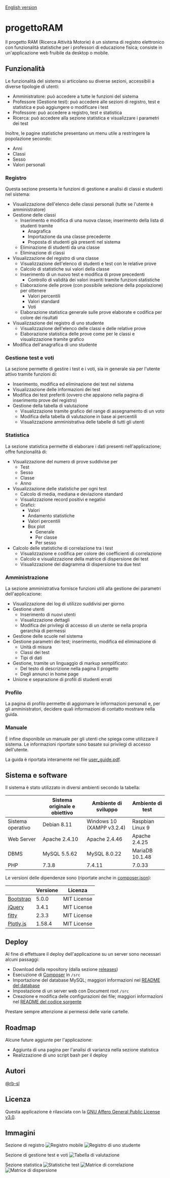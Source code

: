 [English version](README-en.md)

# progettoRAM
Il progetto RAM (Ricerca Attività Motorie) è un sistema di registro elettronico con funzionalità statistiche per i professori di educazione fisica; consiste in un'applicazione web fruibile da desktop o mobile.

## Funzionalità
Le funzionalità del sistema si articolano su diverse sezioni, accessibili a diverse tipologie di utenti:
* Amministratore: può accedere a tutte le funzioni del sistema
* Professore (Gestione test): può accedere alle sezioni di registro, test e statistica e può aggiungere o modificare i test
* Professore: può accedere a registro, test e statistica
* Ricerca: può accedere alla sezione statistica e visualizzare i parametri dei test

Inoltre, le pagine statistiche presentano un menu utile a restringere la popolazione secondo:
* Anni
* Classi
* Sesso
* Valori personali

### Registro
Questa sezione presenta le funzioni di gestione e analisi di classi e studenti nel sistema:

* Visualizzazione dell'elenco delle classi personali (tutte se l'utente è amministratore)
* Gestione delle classi
	* Inserimento e modifica di una nuova classe; inserimento della lista di studenti tramite
		* Anagrafica 
		* Importazione da una classe precedente
		* Proposta di studenti già presenti nel sistema
	* Eliminazione di studenti da una classe
	* Eliminazione di classi
* Visualizzazione del registro di una classe
	* Visualizzazione dell'elenco di studenti e test con le relative prove
	* Calcolo di statistiche sui valori della classe
	* Inserimento di un nuovo test e modifica di prove precedenti
		* Controllo di validità dei valori inseriti tramite funzioni statistiche
	* Elaborazione delle prove (con possibile selezione della popolazione) per ottenere
		* Valori percentili
		* Valori standard
		* Voti
	* Elaborazione statistica generale sulle prove elaborate e codifica per colore dei risultati
* Visualizzazione del registro di uno studente
	* Visualizzazione dell'elenco delle classi e delle relative prove
	* Elaborazione statistica delle prove come per le classi e visualizzazione tramite grafico
* Modifica dell'anagrafica di uno studente

### Gestione test e voti
La sezione permette di gestire i test e i voti, sia in generale sia per l'utente attivo tramite funzioni di:

* Inserimento, modifica ed eliminazione dei test nel sistema
* Visualizzazione delle informazioni dei test
* Modifica dei test preferiti (ovvero che appaiono nella pagina di inserimento prove del registro)
* Gestione della tabella di valutazione
	* Visualizzazione tramite grafico del range di assegnamento di un voto
	* Modifica della tabella di valutazione in base ai percentili
	* Visualizzazione amministrativa delle tabelle di tutti gli utenti

### Statistica
La sezione statistica permette di elaborare i dati presenti nell'applicazione; offre funzionalità di:

* Visualizzazione del numero di prove suddivise per
	* Test
	* Sesso
	* Classe
	* Anno
* Visualizzazione delle statistiche per ogni test
	* Calcolo di media, mediana e deviazione standard
	* Visualizzazione record positivi e negativi
	* Grafici:
		* Valori		
		* Andamento statistiche
		* Valori percentili
		* Box plot
			* Generale
			* Per classe
			* Per sesso
* Calcolo delle statistiche di correlazione tra i test
	* Visualizzazione e codifica per colore dei coefficienti di correlazione 
	* Calcolo e visualizzazione della matrice di dispersione dei test
	* Visualizzazione del diagramma di dispersione tra due test

### Amministrazione
La sezione amministrativa fornisce funzioni utili alla gestione dei parametri dell'applicazione:

* Visualizzazione dei log di utilizzo suddivisi per giorno
* Gestione utenti
	* Inserimento di nuovi utenti
	* Visualizzazione dettagli
	* Modifica dei privilegi di accesso di un utente se nella propria gerarchia di permessi
* Gestione delle scuole nel sistema
* Gestione parametri dei test; inserimento, modifica ed eliminazione di
	* Unità di misura
	* Classi dei test
	* Tipi di dati
* Gestione, tramite un linguaggio di markup semplificato:
	* Del testo di descrizione nella pagina Il progetto
	* Degli annunci in home page
* Unione e separazione di profili di studenti errati

### Profilo
La pagina di profilo permette di aggiornare le informazioni personali e, per gli amministratori, decidere quali informazioni di contatto mostrare nella guida.

### Manuale
È infine disponibile un manuale per gli utenti che spiega come utilizzare il sistema. Le informazioni riportate sono basate sui privilegi di accesso dell'utente.

La guida è riportata interamente nel file [user_guide.pdf](user_guide.pdf).

## Sistema e software
Il sistema è stato utilizzato in diversi ambienti secondo la tabella:

|                   | Sistema originale e obiettivo | Ambiente di sviluppo      | Ambiente di test |
| ----------------- | ----------------------------- | ------------------------- | ---------------- | 
| Sistema operativo | Debian 8.11                   | Windows 10 (XAMPP v3.2.4) | Raspbian Linux 9 |
| Web Server        | Apache 2.4.10                 | Apache 2.4.46             | Apache 2.4.25    |
| DBMS              | MySQL 5.5.62                  | MySQL 8.0.22              | MariaDB 10.1.48  |
| PHP               | 7.3.8                         | 7.4.11                    | 7.0.33           |

Le versioni delle dipendenze sono (riportate anche in [composer.json](src/composer.json)):

|                                                  | Versione | Licenza     |
| ------------------------------------------------ | -------- | ----------- |
| [Bootstrap](https://getbootstrap.com/)           | 5.0.0    | MIT License |
| [jQuery](https://jquery.com/)                    | 3.4.1    | MIT License |
| [fitty](https://github.com/rikschennink/fitty)   | 2.3.3    | MIT License |
| [Plotly.js](https://github.com/plotly/plotly.js) | 1.58.4   | MIT License |

## Deploy
Al fine di effettuare il deploy dell'applicazione su un server sono necessari alcuni passaggi:
* Download della repository (dalla sezione [releases](https://github.com/rb-sl/progettoRAM/releases))
* Esecuzione di [Composer](https://getcomposer.org/) in `/src`
* Importazione del database MySQL; maggiori informazioni nel [README del database](database/README.md)
* Impostazione di un server web con Document root `/src`
* Creazione e modifica delle configurazioni dei file; maggiori informazioni nel [README del codice sorgente](src/README.md)

Prestare sempre attenzione ai permessi delle varie cartelle.

## Roadmap
Alcune future aggiunte per l'applicazione:
* Aggiunta di una pagina per l'analisi di varianza nella sezione statistica
* Realizzazione di uno script bash per il deploy

## Autori
[@rb-sl](https://github.com/rb-sl)

## Licenza
Questa applicazione è rilasciata con la [GNU Affero General Public License v3.0](LICENSE).

## Immagini
Sezione di registro
![Registro mobile](images/demo/register_mobile.png)
![Registro di uno studente](images/demo/student_reg.png)

Sezione di gestione test e voti
![Tabella di valutazione](images/demo/grading.png)

Sezione statistica
![Statistiche test](images/demo/test_stats.png)
![Matrice di correlazione](images/demo/correlation_matrix.png)
![Matrice di dispersione](images/demo/splom.png)
